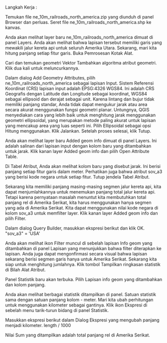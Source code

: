 Langkah Kerja :

Temukan file ne_10m_railroads_north_america.zip yang diunduh di panel Browser dan perluas. Seret file ne_10m_railroads_north_america.shp ke kanvas.

Anda akan melihat layer baru ne_10m_railroads_north_america dimuat di panel Layers. Anda akan melihat bahwa lapisan tersebut memiliki garis yang mewakili jalur kereta api untuk seluruh Amerika Utara. Sekarang, mari kita hitung panjang setiap fitur garis. Buka Pemrosesan Kotak Alat.

Cari dan temukan geometri Vektor Tambahkan algoritma atribut geometri. Klik dua kali untuk meluncurkannya.

Dalam dialog Add Geometry Attributes, pilih ne_10m_railroads_north_america sebagai lapisan Input. Sistem Referensi Koordinat (CRS) lapisan input adalah EPSG:4326 WGS84. Ini adalah CRS Geografis dengan Latitude dan Longitude sebagai koordinat, WGS84 sebagai ellipsoid dan derajat sebagai unit. Karena lintang dan bujur tidak memiliki panjang standar, Anda tidak dapat mengukur jarak atau area secara akurat menggunakan fungsi geometri planar. Untungnya, QGIS menyediakan cara yang lebih baik untuk menghitung jarak menggunakan geometri ellipsoidal, yang merupakan metode paling akurat untuk lapisan yang mencakup area yang luas seperti ini. Pilih Ellipsoidal sebagai opsi Hitung menggunakan. Klik Jalankan. Setelah proses selesai, klik Tutup.

Anda akan melihat layer baru Added geom info dimuat di panel Layers. Ini adalah salinan dari lapisan input dengan kolom baru yang ditambahkan untuk jarak. Klik kanan layer Added geom info dan pilih Open Attribute Table.

Di Tabel Atribut, Anda akan melihat kolom baru yang disebut jarak. Ini berisi panjang setiap fitur garis dalam meter. Perhatikan juga bahwa atribut sov_a3 yang berisi kode negara untuk setiap fitur. Tutup jendela Tabel Atribut.

Sekarang kita memiliki panjang masing-masing segmen jalur kereta api, kita dapat menjumlahkannya untuk menemukan panjang total jalur kereta api. Tetapi karena pernyataan masalah menuntut kita membutuhkan total panjang rel di Amerika Serikat, kita harus menggunakan hanya segmen yang ada di Amerika Serikat. Kita dapat menggunakan nilai kode negara di kolom sov_a3 untuk memfilter layer. Klik kanan layer Added geom info dan pilih Filter.

Dalam dialog Query Builder, masukkan ekspresi berikut dan klik OK. "sov_a3" = 'USA'

Anda akan melihat ikon Filter muncul di sebelah lapisan Info geom yang ditambahkan di panel Lapisan yang menunjukkan bahwa filter diterapkan ke lapisan. Anda juga dapat mengonfirmasi secara visual bahwa lapisan sekarang berisi segmen garis hanya untuk Amerika Serikat. Sekarang kita siap untuk menghitung jumlahnya. Klik tombol Tampilkan ringkasan statistik di Bilah Alat Atribut.

Panel Statistik baru akan terbuka. Pilih Lapisan info geom yang ditambahkan dan kolom panjang.

Anda akan melihat berbagai statistik ditampilkan di panel. Satuan statistik sama dengan satuan panjang kolom - meter. Mari kita ubah perhitungan untuk menggunakan kilometer sebagai gantinya. Klik ikon Ekspresi di sebelah menu tarik-turun bidang di panel Statistik.

Masukkan ekspresi berikut dalam Dialog Ekspresi yang mengubah panjang menjadi kilometer. length / 1000

Nilai Sum yang ditampilkan adalah total panjang rel di Amerika Serikat.

